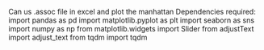 Can us .assoc file in excel and plot the manhattan 
Dependencies required: import pandas as pd
import matplotlib.pyplot as plt
import seaborn as sns
import numpy as np
from matplotlib.widgets import Slider
from adjustText import adjust_text
from tqdm import tqdm
